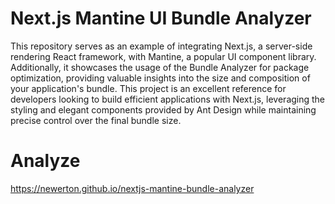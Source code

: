 # Next.js Mantine UI Bundle Analyzer

This repository serves as an example of integrating Next.js, a server-side rendering React framework, with Mantine, a popular UI component library. Additionally, it showcases the usage of the Bundle Analyzer for package optimization, providing valuable insights into the size and composition of your application's bundle. This project is an excellent reference for developers looking to build efficient applications with Next.js, leveraging the styling and elegant components provided by Ant Design while maintaining precise control over the final bundle size.

# Analyze

https://newerton.github.io/nextjs-mantine-bundle-analyzer